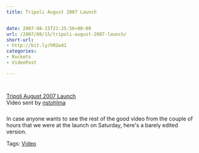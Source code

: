 ```yaml
---
title: Tripoli August 2007 Launch


date: 2007-08-15T21:25:56+00:00
url: /2007/08/15/tripoli-august-2007-launch/
short-url:
- http://bit.ly/hR2w41
categories:
- Rockets
- VideoPost

---
```

<div class='microid-mailto+http:sha1:86a350cd4f469090666c36ca289e294b08793a79'>
<div style="margin-bottom:25px;margin-top:25px;">
<div style="width:320px;text-align:left;">

<br /><span style="margin-top:0px;"><a href="http://www.dailymotion.com/video/x2rkkp_tripoli-august-2007-launch_events">Tripoli August 2007 Launch</a><br />Video sent by <a href="http://www.dailymotion.com/nstohlma">nstohlma</a><br /></span></div> </div> 


In case anyone wants to see the rest of the good video from the couple of hours that we were at the launch on Saturday, here's a barely edited version.
</div> 

<div class="st-post-tags">
Tags: <a href="http://www.cavort.org/tag/video/" title="Video" rel="tag">Video</a><br />
</div>